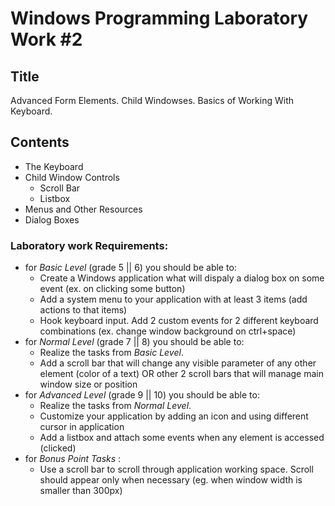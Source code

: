 # Windows Programming Laboratory Work #2

## Title
Advanced Form Elements. Child Windowses. Basics of Working With Keyboard.

## Contents
* The Keyboard
* Child Window Controls
  * Scroll Bar
  * Listbox
* Menus and Other Resources
* Dialog Boxes

### Laboratory work Requirements:
  - for _Basic Level_ (grade 5 || 6) you should be able to:
    * Create a Windows application what will dispaly a dialog box on some event (ex. on clicking some button)
    * Add a system menu to your application with at least 3 items (add actions to that items)
    * Hook keyboard input. Add 2 custom events for 2 different keyboard combinations (ex. change window background on ctrl+space) 
  - for _Normal Level_ (grade 7 || 8) you should be able to:
    * Realize the tasks from _Basic Level_.
    * Add a scroll bar that will change any visible parameter of any other element (color of a text) OR other 2 scroll bars that will manage main window size or position
  - for _Advanced Level_ (grade 9 || 10) you should be able to:
    * Realize the tasks from _Normal Level_.
    * Customize your application by adding an icon and using different cursor in application
    * Add a listbox and attach some events when any element is accessed (clicked)
  - for _Bonus Point Tasks_ :
    * Use a scroll bar to scroll through application working space. Scroll should appear only when necessary (eg. when window width is smaller than 300px)

